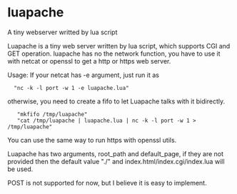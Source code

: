 # luapache
A tiny webserver writted by lua script

  Luapache is a tiny web server written by lua script, which supports CGI and
  GET operation. luapache has no the network function, you have to use it with
  netcat or openssl to get a http or https web server.

  Usage:
  If your netcat has -e argument, just run it as

      "nc -k -l port -w 1 -e luapache.lua"

  otherwise, you need to create a fifo to let Luapache talks with it bidirectly.

       "mkfifo /tmp/luapache"
       "cat /tmp/luapache | luapache.lua | nc -k -l port -w 1 > /tmp/luapache"

  You can use the same way to run https with openssl utils.

  Luapache has two arguments, root_path and default_page, if they are not
  provided then the default value "./" and index.html/index.cgi/index.lua will
  be used.

  POST is not supported for now, but I believe it is easy to implement.
